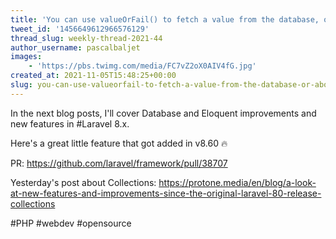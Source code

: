 ```yaml
---
title: 'You can use valueOrFail() to fetch a value from the database, or abort the request if the queried record does not exist'
tweet_id: '1456649612966576129'
thread_slug: weekly-thread-2021-44
author_username: pascalbaljet
images:
    - 'https://pbs.twimg.com/media/FC7vZ2oX0AIV4fG.jpg'
created_at: 2021-11-05T15:48:25+00:00
slug: you-can-use-valueorfail-to-fetch-a-value-from-the-database-or-abort-the-request-if-the-queried-record-does-not-exist
---
```

In the next blog posts, I'll cover Database and Eloquent improvements and new features in #Laravel 8.x. 

Here's a great little feature that got added in v8.60 🔥

PR: https://github.com/laravel/framework/pull/38707

Yesterday's post about Collections: https://protone.media/en/blog/a-look-at-new-features-and-improvements-since-the-original-laravel-80-release-collections

#PHP #webdev #opensource